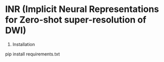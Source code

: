 # INR (Implicit Neural Representations for Zero-shot super-resolution of DWI)

1. Installation

pip install requirements.txt

